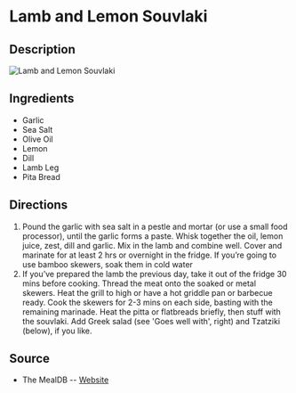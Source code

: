 # Lamb and Lemon Souvlaki

## Description
![Lamb and Lemon Souvlaki](https://www.themealdb.com/images/media/meals/rjhf741585564676.jpg "Lamb and Lemon Souvlaki")

## Ingredients
- Garlic
- Sea Salt
- Olive Oil
- Lemon
- Dill
- Lamb Leg
- Pita Bread

## Directions
1. Pound the garlic with sea salt in a pestle and mortar (or use a small food processor), until the garlic forms a paste. Whisk together the oil, lemon juice, zest, dill and garlic. Mix in the lamb and combine well. Cover and marinate for at least 2 hrs or overnight in the fridge. If you’re going to use bamboo skewers, soak them in cold water
2. If you’ve prepared the lamb the previous day, take it out of the fridge 30 mins before cooking. Thread the meat onto the soaked or metal skewers. Heat the grill to high or have a hot griddle pan or barbecue ready. Cook the skewers for 2-3 mins on each side, basting with the remaining marinade. Heat the pitta or flatbreads briefly, then stuff with the souvlaki. Add Greek salad (see 'Goes well with', right) and Tzatziki (below), if you like.

## Source

- The MealDB -- [Website](https://themealdb.com/)
